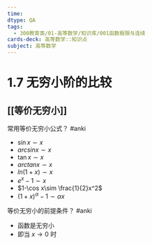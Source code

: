 ```yaml
---
time:
dtype: QA
tags:
  - 300教育类/01-高等数学/知识库/001函数极限与连续
cards-deck: 高等数学::知识点
subject: 高等数学
---
```

# 1.7 无穷小阶的比较
## [[等价无穷小]]

常用等价无穷小公式？ #anki 
- $\sin x\sim x$
- $arcsinx\sim x$
- $\tan x\sim x$
- $arctanx\sim x$
- $ln(1+x)\sim x$
- $e^x-1\sim x$
- $1-\cos x\sim \frac{1}{2}x^2$
- $(1+x)^\alpha-1\sim \alpha x$

等价无穷小的前提条件？ #anki 
- 函数是无穷小
- 即当 $x\to 0$ 时